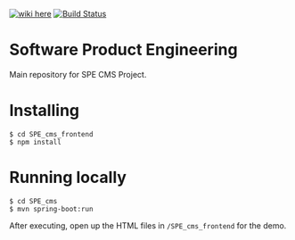 [![wiki here](https://img.shields.io/badge/wiki-here-brightgreen.svg)](https://github.com/bogdanadrianmarc/spe-cms/wiki) [![Build Status](https://travis-ci.com/bogdanadrianmarc/spe-cms.svg?token=sXmhVTEDXzDo7NyTxBjs&branch=master)](https://travis-ci.com/bogdanadrianmarc/spe-cms)

# Software Product Engineering
Main repository for SPE CMS Project.

# Installing
```shell
$ cd SPE_cms_frontend 
$ npm install
```

# Running locally
```shell
$ cd SPE_cms
$ mvn spring-boot:run
```

After executing, open up the HTML files in `/SPE_cms_frontend` for the demo.
